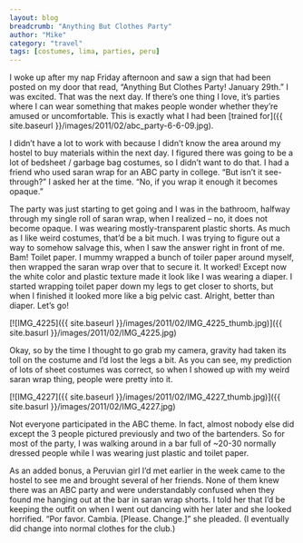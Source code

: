 ```yaml
---
layout: blog
breadcrumb: "Anything But Clothes Party"
author: "Mike"
category: "travel"
tags: [costumes, lima, parties, peru]
---
```


I woke up after my nap Friday afternoon and saw a sign that had been posted on my door that read, “Anything But Clothes Party! January 29th.” I was excited. That was the next day. If there’s one thing I love, it’s parties where I can wear something that makes people wonder whether they’re amused or uncomfortable. This is exactly what I had been [trained for]({{ site.baseurl }}/images/2011/02/abc_party-6-6-09.jpg).

I didn’t have a lot to work with because I didn’t know the area around my hostel to buy materials within the next day. I figured there was going to be a lot of bedsheet / garbage bag costumes, so I didn’t want to do that. I had a friend who used saran wrap for an ABC party in college. “But isn’t it see-through?” I asked her at the time. “No, if you wrap it enough it becomes opaque.”

The party was just starting to get going and I was in the bathroom, halfway through my single roll of saran wrap, when I realized – no, it does not become opaque. I was wearing mostly-transparent plastic shorts. As much as I like weird costumes, that’d be a bit much. I was trying to figure out a way to somehow salvage this, when I saw the answer right in front of me. Bam! Toilet paper. I mummy wrapped a bunch of toiler paper around myself, then wrapped the saran wrap over that to secure it. It worked! Except now the white color and plastic texture made it look like I was wearing a diaper. I started wrapping toilet paper down my legs to get closer to shorts, but when I finished it looked more like a big pelvic cast. Alright, better than diaper. Let’s go!

[![IMG_4225]({{ site.baseurl }}/images/2011/02/IMG_4225_thumb.jpg)]({{ site.basurl }}/images/2011/02/IMG_4225.jpg)

Okay, so by the time I thought to go grab my camera, gravity had taken its toll on the costume and I’d lost the legs a bit. As you can see, my prediction of lots of sheet costumes was correct, so when I showed up with my weird saran wrap thing, people were pretty into it.

[![IMG_4227]({{ site.baseurl }}/images/2011/02/IMG_4227_thumb.jpg)]({{ site.basurl }}/images/2011/02/IMG_4227.jpg)

Not everyone participated in the ABC theme. In fact, almost nobody else did except the 3 people pictured previously and two of the bartenders. So for most of the party, I was walking around in a bar full of ~20-30 normally dressed people while I was wearing just plastic and toilet paper.

As an added bonus, a Peruvian girl I’d met earlier in the week came to the hostel to see me and brought several of her friends. None of them knew there was an ABC party and were understandably confused when they found me hanging out at the bar in saran wrap shorts. I told her that I’d be keeping the outfit on when I went out dancing with her later and she looked horrified. “Por favor. Cambia. [Please. Change.]” she pleaded. (I eventually did change into normal clothes for the club.)